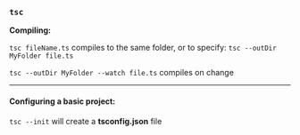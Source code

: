### `tsc`

**Compiling:**

`tsc fileName.ts` 
compiles to the same folder, or to specify:
`tsc --outDir MyFolder file.ts`

`tsc --outDir MyFolder --watch file.ts` compiles on change

---

#### Configuring a basic project:

`tsc --init` will create a **tsconfig.json**  file 

